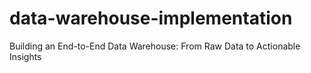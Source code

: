 # data-warehouse-implementation
Building an End-to-End Data Warehouse: From Raw Data to Actionable Insights
